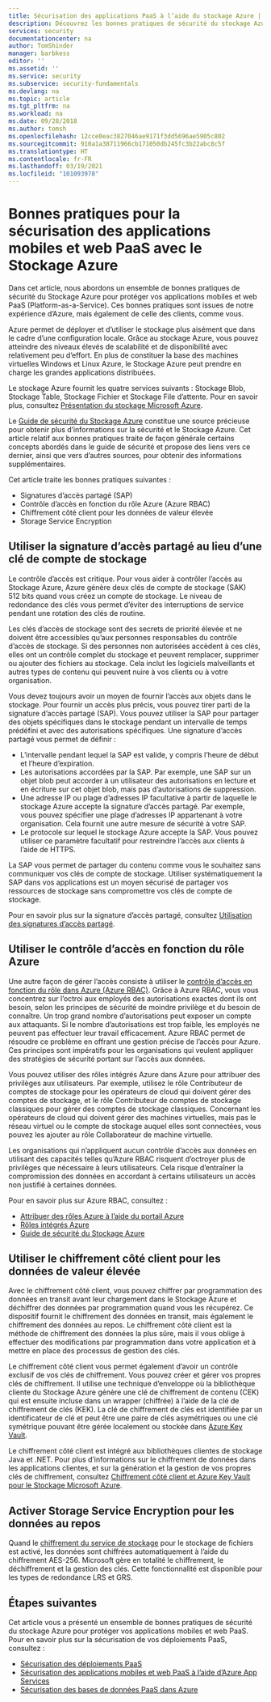 ```yaml
---
title: Sécurisation des applications PaaS à l’aide du stockage Azure | Microsoft Docs
description: Découvrez les bonnes pratiques de sécurité du stockage Azure pour protéger vos applications mobiles et web PaaS.
services: security
documentationcenter: na
author: TomShinder
manager: barbkess
editor: ''
ms.assetid: ''
ms.service: security
ms.subservice: security-fundamentals
ms.devlang: na
ms.topic: article
ms.tgt_pltfrm: na
ms.workload: na
ms.date: 09/28/2018
ms.author: tomsh
ms.openlocfilehash: 12cce0eac3827046ae9171f3dd5696ae5905c802
ms.sourcegitcommit: 910a1a38711966cb171050db245fc3b22abc8c5f
ms.translationtype: HT
ms.contentlocale: fr-FR
ms.lasthandoff: 03/19/2021
ms.locfileid: "101093978"
---
```

# <a name="best-practices-for-securing-paas-web-and-mobile-applications-using-azure-storage"></a>Bonnes pratiques pour la sécurisation des applications mobiles et web PaaS avec le Stockage Azure
Dans cet article, nous abordons un ensemble de bonnes pratiques de sécurité du Stockage Azure pour protéger vos applications mobiles et web PaaS (Platform-as-a-Service). Ces bonnes pratiques sont issues de notre expérience d’Azure, mais également de celle des clients, comme vous.

Azure permet de déployer et d’utiliser le stockage plus aisément que dans le cadre d’une configuration locale. Grâce au stockage Azure, vous pouvez atteindre des niveaux élevés de scalabilité et de disponibilité avec relativement peu d’effort. En plus de constituer la base des machines virtuelles Windows et Linux Azure, le Stockage Azure peut prendre en charge les grandes applications distribuées.

Le stockage Azure fournit les quatre services suivants : Stockage Blob, Stockage Table, Stockage Fichier et Stockage File d’attente. Pour en savoir plus, consultez [Présentation du stockage Microsoft Azure](../../storage/common/storage-introduction.md).

Le [Guide de sécurité du Stockage Azure](../../storage/blobs/security-recommendations.md) constitue une source précieuse pour obtenir plus d’informations sur la sécurité et le Stockage Azure. Cet article relatif aux bonnes pratiques traite de façon générale certains concepts abordés dans le guide de sécurité et propose des liens vers ce dernier, ainsi que vers d’autres sources, pour obtenir des informations supplémentaires.

Cet article traite les bonnes pratiques suivantes :

- Signatures d’accès partagé (SAP)
- Contrôle d’accès en fonction du rôle Azure (Azure RBAC)
- Chiffrement côté client pour les données de valeur élevée
- Storage Service Encryption


## <a name="use-a-shared-access-signature-instead-of-a-storage-account-key"></a>Utiliser la signature d’accès partagé au lieu d’une clé de compte de stockage
Le contrôle d’accès est critique. Pour vous aider à contrôler l’accès au Stockage Azure, Azure génère deux clés de compte de stockage (SAK) 512 bits quand vous créez un compte de stockage. Le niveau de redondance des clés vous permet d’éviter des interruptions de service pendant une rotation des clés de routine. 

Les clés d’accès de stockage sont des secrets de priorité élevée et ne doivent être accessibles qu’aux personnes responsables du contrôle d’accès de stockage. Si des personnes non autorisées accèdent à ces clés, elles ont un contrôle complet du stockage et peuvent remplacer, supprimer ou ajouter des fichiers au stockage. Cela inclut les logiciels malveillants et autres types de contenu qui peuvent nuire à vos clients ou à votre organisation.

Vous devez toujours avoir un moyen de fournir l’accès aux objets dans le stockage. Pour fournir un accès plus précis, vous pouvez tirer parti de la signature d’accès partagé (SAP). Vous pouvez utiliser la SAP pour partager des objets spécifiques dans le stockage pendant un intervalle de temps prédéfini et avec des autorisations spécifiques. Une signature d’accès partagé vous permet de définir :

- L’intervalle pendant lequel la SAP est valide, y compris l’heure de début et l’heure d’expiration.
- Les autorisations accordées par la SAP. Par exemple, une SAP sur un objet blob peut accorder à un utilisateur des autorisations en lecture et en écriture sur cet objet blob, mais pas d’autorisations de suppression.
- Une adresse IP ou plage d’adresses IP facultative à partir de laquelle le stockage Azure accepte la signature d’accès partagé. Par exemple, vous pouvez spécifier une plage d’adresses IP appartenant à votre organisation. Cela fournit une autre mesure de sécurité à votre SAP.
- Le protocole sur lequel le stockage Azure accepte la SAP. Vous pouvez utiliser ce paramètre facultatif pour restreindre l’accès aux clients à l’aide de HTTPS.

La SAP vous permet de partager du contenu comme vous le souhaitez sans communiquer vos clés de compte de stockage. Utiliser systématiquement la SAP dans vos applications est un moyen sécurisé de partager vos ressources de stockage sans compromettre vos clés de compte de stockage.

Pour en savoir plus sur la signature d’accès partagé, consultez [Utilisation des signatures d’accès partagé](../../storage/common/storage-sas-overview.md). 

## <a name="use-azure-role-based-access-control"></a>Utiliser le contrôle d’accès en fonction du rôle Azure
Une autre façon de gérer l’accès consiste à utiliser le [contrôle d’accès en fonction du rôle dans Azure (Azure RBAC)](../../role-based-access-control/overview.md). Grâce à Azure RBAC, vous vous concentrez sur l’octroi aux employés des autorisations exactes dont ils ont besoin, selon les principes de sécurité de moindre privilège et du besoin de connaître. Un trop grand nombre d’autorisations peut exposer un compte aux attaquants. Si le nombre d’autorisations est trop faible, les employés ne peuvent pas effectuer leur travail efficacement. Azure RBAC permet de résoudre ce problème en offrant une gestion précise de l’accès pour Azure. Ces principes sont impératifs pour les organisations qui veulent appliquer des stratégies de sécurité portant sur l’accès aux données.

Vous pouvez utiliser des rôles intégrés Azure dans Azure pour attribuer des privilèges aux utilisateurs. Par exemple, utilisez le rôle Contributeur de comptes de stockage pour les opérateurs de cloud qui doivent gérer des comptes de stockage, et le rôle Contributeur de comptes de stockage classiques pour gérer des comptes de stockage classiques. Concernant les opérateurs de cloud qui doivent gérer des machines virtuelles, mais pas le réseau virtuel ou le compte de stockage auquel elles sont connectées, vous pouvez les ajouter au rôle Collaborateur de machine virtuelle.

Les organisations qui n’appliquent aucun contrôle d’accès aux données en utilisant des capacités telles qu’Azure RBAC risquent d’octroyer plus de privilèges que nécessaire à leurs utilisateurs. Cela risque d’entraîner la compromission des données en accordant à certains utilisateurs un accès non justifié à certaines données.

Pour en savoir plus sur Azure RBAC, consultez :

- [Attribuer des rôles Azure à l’aide du portail Azure](../../role-based-access-control/role-assignments-portal.md)
- [Rôles intégrés Azure](../../role-based-access-control/built-in-roles.md)
- [Guide de sécurité du Stockage Azure](../../storage/blobs/security-recommendations.md) 

## <a name="use-client-side-encryption-for-high-value-data"></a>Utiliser le chiffrement côté client pour les données de valeur élevée
Avec le chiffrement côté client, vous pouvez chiffrer par programmation des données en transit avant leur chargement dans le Stockage Azure et déchiffrer des données par programmation quand vous les récupérez. Ce dispositif fournit le chiffrement des données en transit, mais également le chiffrement des données au repos. Le chiffrement côté client est la méthode de chiffrement des données la plus sûre, mais il vous oblige à effectuer des modifications par programmation dans votre application et à mettre en place des processus de gestion des clés.

Le chiffrement côté client vous permet également d’avoir un contrôle exclusif de vos clés de chiffrement. Vous pouvez créer et gérer vos propres clés de chiffrement. Il utilise une technique d’enveloppe où la bibliothèque cliente du Stockage Azure génère une clé de chiffrement de contenu (CEK) qui est ensuite incluse dans un wrapper (chiffrée) à l’aide de la clé de chiffrement de clés (KEK). La clé de chiffrement de clés est identifiée par un identificateur de clé et peut être une paire de clés asymétriques ou une clé symétrique pouvant être gérée localement ou stockée dans [Azure Key Vault](../../key-vault/general/overview.md).

Le chiffrement côté client est intégré aux bibliothèques clientes de stockage Java et .NET. Pour plus d’informations sur le chiffrement de données dans les applications clientes, et sur la génération et la gestion de vos propres clés de chiffrement, consultez [Chiffrement côté client et Azure Key Vault pour le Stockage Microsoft Azure](../../storage/common/storage-client-side-encryption.md).

## <a name="enable-storage-service-encryption-for-data-at-rest"></a>Activer Storage Service Encryption pour les données au repos
Quand le [chiffrement du service de stockage](../../storage/common/storage-service-encryption.md) pour le stockage de fichiers est activé, les données sont chiffrées automatiquement à l’aide du chiffrement AES-256. Microsoft gère en totalité le chiffrement, le déchiffrement et la gestion des clés. Cette fonctionnalité est disponible pour les types de redondance LRS et GRS.

## <a name="next-steps"></a>Étapes suivantes

Cet article vous a présenté un ensemble de bonnes pratiques de sécurité du stockage Azure pour protéger vos applications mobiles et web PaaS. Pour en savoir plus sur la sécurisation de vos déploiements PaaS, consultez :

- [Sécurisation des déploiements PaaS](paas-deployments.md)
- [Sécurisation des applications mobiles et web PaaS à l’aide d’Azure App Services](paas-applications-using-app-services.md)
- [Sécurisation des bases de données PaaS dans Azure](paas-applications-using-sql.md)